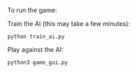 To run the game:

Train the AI (this may take a few minutes):

	python train_ai.py
Play against the AI:	

	python3 game_gui.py
